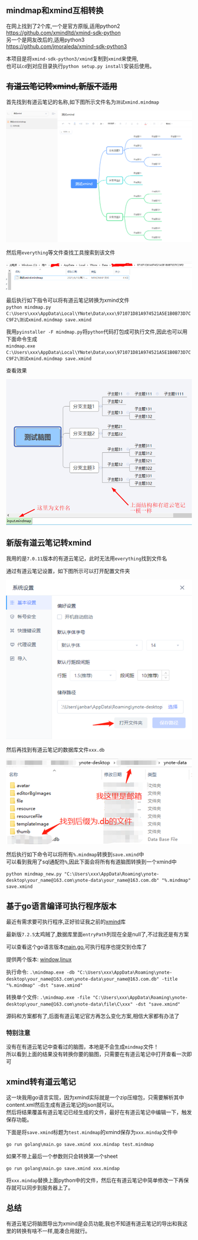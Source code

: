 ## mindmap和xmind互相转换

在网上找到了2个库,一个是官方原版,适用python2  
https://github.com/xmindltd/xmind-sdk-python  
另一个是网友改后的,适用python3  
https://github.com/jmoraleda/xmind-sdk-python3  

本项目是将`xmind-sdk-python3/xmind`复制到`xmind`来使用,  
也可以`cd`到对应目录执行`python setup.py install`安装后使用。  

## ~~有道云笔记转xmind,新版不适用~~
首先找到有道云笔记的名称,如下图所示文件名为`测试xmind.mindmap`  

![](youdao001.png)

然后用`everything`等文件查找工具搜索到该文件  

![](youdao002.png)

最后执行如下指令可以将有道云笔记转换为xmind文件  
`python mindmap.py C:\Users\xxx\AppData\Local\YNote\Data\xxx\971071D81A974521A5E1B0B73D7CC9F2\测试xmind.mindmap save.xmind`

我用`pyinstaller -F mindmap.py`将`python`代码打包成可执行文件,因此也可以用下面命令生成  
`mindmap.exe C:\Users\xxx\AppData\Local\YNote\Data\xxx\971071D81A974521A5E1B0B73D7CC9F2\测试xmind.mindmap save.xmind`

查看效果

![](youdao003.png)

## 新版有道云笔记转xmind
我用的是`7.0.11`版本的有道云笔记，此时无法用`everything`找到文件名

通过有道云笔记设置，如下图所示可以打开配置文件夹

![](youdao004.png)

然后再找到有道云笔记的数据库文件`xxx.db`

![](youdao005.png)

然后执行如下命令可以将所有`%.mindmap`转换到`save.xmind`中  
可以看到我用了sql通配符`%`,因此下面会将所有有道脑图转换到一个xmind中

`python mindmap_new.py "C:\Users\xxx\AppData\Roaming\ynote-desktop\your_name@163.com\ynote-data\your_name@163.com.db" "%.mindmap" save.xmind`

## 基于go语言编译可执行程序版本
最近有需求要可执行程序,正好验证我之前的[xmind](https://github.com/jan-bar/xmind)库

最新版`7.2.5`太鸡贼了,数据库里面`entryPath`列现在全是null了,不过我还是有方案

可以查看这个go语言版本[main.go](mindmap_to_xmind/main.go),可执行程序也提交到仓库了

提供两个版本: [window](mindmap_to_xmind/mindmap.exe),[linux](mindmap_to_xmind/mindmap.linux)

执行命令: `.\mindmap.exe -db "C:\Users\xxx\AppData\Roaming\ynote-desktop\your_name@163.com\ynote-data\your_name@163.com.db" -title "%.mindmap" -dst "save.xmind"`

转换单个文件: `.\mindmap.exe -file "C:\Users\xxx\AppData\Roaming\ynote-desktop\your_name@163.com\ynote-data\file\C\xxx" -dst "save.xmind"`

源码和方案都有了,后面有道云笔记官方再怎么变化方案,相信大家都有办法了

### **特别注意**
没有在有道云笔记中查看过的脑图，本地是不会生成`mindmap`文件！  
所以看到上面的结果没有转换你要的脑图，只需要在有道云笔记中打开查看一次即可

## xmind转有道云笔记
这一块我用go语言实现，因为xmind实际就是一个zip压缩包，只需要解析其中content.xml然后生成有道云笔记的json就可以。  
然后将结果覆盖有道云笔记已经生成的文件，最好在有道云笔记中编辑一下，触发保存功能。

下面是将`save.xmind`标题为`test.mindmap`的xmind保存为`xxx.mindap`文件中

`go run golang\main.go save.xmind xxx.mindap test.mindmap`

如果不带上最后一个参数则只会转换第一个sheet

`go run golang\main.go save.xmind xxx.mindap`

将`xxx.mindap`替换上面python中的文件，然后在有道云笔记中简单修改一下再保存就可以同步到服务器上了。

## 总结
有道云笔记将脑图导出为xmind是会员功能,我也不知道有道云笔记的导出和我这里的转换有啥不一样,能凑合用就行。
